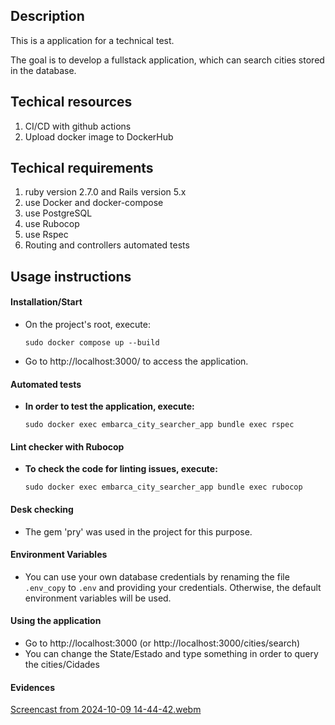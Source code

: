 ## Description
This is a application for a technical test. 

The goal is to develop a fullstack application, which can search cities stored in the database.

## Techical resources

1. CI/CD with github actions
2. Upload docker image to DockerHub

## Techical requirements

1. ruby version 2.7.0 and Rails version 5.x
2. use Docker and docker-compose
3. use PostgreSQL
4. use Rubocop
5. use Rspec
6. Routing and controllers automated tests 

## Usage instructions

#### Installation/Start
* On the project's root, execute:

  `sudo docker compose up --build`

* Go to http://localhost:3000/ to access the application.

#### Automated tests
* **In order to test the application, execute:**

  `sudo docker exec embarca_city_searcher_app bundle exec rspec`

#### Lint checker with Rubocop
* **To check the code for linting issues, execute:**

  `sudo docker exec embarca_city_searcher_app bundle exec rubocop`

#### Desk checking
* The gem 'pry' was used in the project for this purpose.

#### Environment Variables
* You can use your own database credentials by renaming the file `.env_copy` to `.env` and providing your credentials. Otherwise, the default environment variables will be used.

#### Using the application
* Go to http://localhost:3000 (or http://localhost:3000/cities/search)
* You can change the State/Estado and type something in order to query the cities/Cidades

#### Evidences

[Screencast from 2024-10-09 14-44-42.webm](https://github.com/user-attachments/assets/d61a597a-6666-496d-80ba-a8e7b5653d81)



